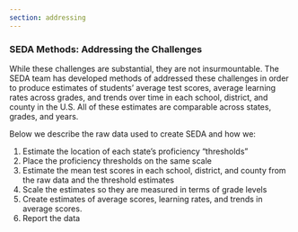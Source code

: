 ```yaml
---
section: addressing
---
```

### SEDA Methods: Addressing the Challenges

While these challenges are substantial, they are not insurmountable. The SEDA team has developed methods of addressed these challenges in order to produce estimates of students’ average test scores, average learning rates across grades, and trends over time in each school, district, and county in the U.S. All of these estimates are comparable across states, grades, and years. 

Below we describe the raw data used to create SEDA and how we:

1. Estimate the location of each state’s proficiency “thresholds”
2. Place the proficiency thresholds on the same scale
3. Estimate the mean test scores in each school, district, and county from the raw data and the threshold estimates
4. Scale the estimates so they are measured in terms of grade levels
5. Create estimates of average scores, learning rates, and trends in average scores.
6. Report the data
